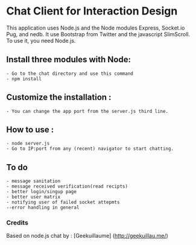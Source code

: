 Chat Client for Interaction Design
===

This application uses Node.js and the Node modules Express, Socket.io Pug, and nedb.
It use Bootstrap from Twitter and the javascript SlimScroll.
To use it, you need Node.js.

## Install three modules with Node:
	- Go to the chat directory and use this command
	- npm install

## Customize the installation :

	- You can change the app port from the server.js third line.

## How to use :

	- node server.js
	- Go to IP:port from any (recent) navigator to start chatting.

## To do
	- message sanitation
	- message received verification(read recipts)
	- better login/singup page
	- better user matrix
	- notifying user of failed socket attepmts
	--error handling in general

### Credits

Based on node.js chat by : [Geekuillaume] (http://geekuillau.me/)


